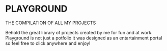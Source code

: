 # PLAYGROUND

THE COMPILATION OF ALL MY PROJECTS 

Behold the great library of projects created by me for fun and at work. Playground is not just a potfolio it was designed as an entartainment portal so feel free to click anywhere and enjoy!

